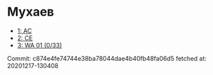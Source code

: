 # Мухаев
- [1: AC](1.md)
- [2: CE](2.md)
- [3: WA 01 (0/33)](3.md)

Commit: c874e4fe74744e38ba78044dae4b40fb48fa06d5
 fetched at: 20201217-130408
